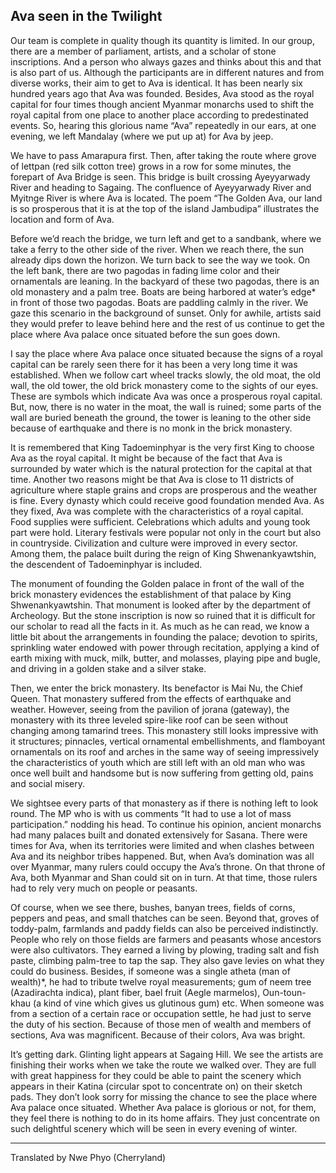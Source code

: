 ## Ava seen in the Twilight

Our team is complete in quality though its quantity is limited. In our group, there are a member of parliament, artists, and a scholar of stone inscriptions. And a person who always gazes and thinks about this and that is also part of us. Although the participants are in different natures and from diverse works, their aim to get to Ava is identical. It has been nearly six hundred years ago that Ava was founded. Besides, Ava stood as the royal capital for four times though ancient Myanmar monarchs used to shift the royal capital from one place to another place according to predestinated events. So, hearing this glorious name “Ava” repeatedly in our ears, at one evening, we left Mandalay (where we put up at) for Ava by jeep.

We have to pass Amarapura first. Then, after taking the route where grove of lettpan (red silk cotton tree) grows in a row for some minutes, the forepart of Ava Bridge is seen. This bridge is built crossing Ayeyyarwady River and heading to Sagaing. The confluence of Ayeyyarwady River and Myitnge River is where Ava is located. The poem “The Golden Ava, our land is so prosperous that it is at the top of the island Jambudipa” illustrates the location and form of Ava.

Before we’d reach the bridge, we turn left and get to a sandbank, where we take a ferry to the other side of the river. When we reach there, the sun already dips down the horizon. We turn back to see the way we took. On the left bank, there are two pagodas in fading lime color and their ornamentals are leaning. In the backyard of these two pagodas, there is an old monastery and a palm tree. Boats are being harbored at water’s edge* in front of those two pagodas. Boats are paddling calmly in the river. We gaze this scenario in the background of sunset. Only for awhile, artists said they would prefer to leave behind here and the rest of us continue to get the place where Ava palace once situated before the sun goes down.

I say the place where Ava palace once situated because the signs of a royal capital can be rarely seen there for it has been a very long time it was established. When we follow cart wheel tracks slowly, the old moat, the old wall, the old tower, the old brick monastery come to the sights of our eyes. These are symbols which indicate Ava was once a prosperous royal capital. But, now, there is no water in the moat, the wall is ruined; some parts of the wall are buried beneath the ground, the tower is leaning to the other side because of earthquake and there is no monk in the brick monastery.

It is remembered that King Tadoeminphyar is the very first King to choose Ava as the royal capital. It might be because of the fact that Ava is surrounded by water which is the natural protection for the capital at that time. Another two reasons might be that Ava is close to 11 districts of agriculture where staple grains and crops are prosperous and the weather is fine. Every dynasty which could receive good foundation mended Ava. As they fixed, Ava was complete with the characteristics of a royal capital. Food supplies were sufficient. Celebrations which adults and young took part were hold. Literary festivals were popular not only in the court but also in countryside. Civilization and culture were improved in every sector.  Among them, the palace built during the reign of King Shwenankyawtshin, the descendent of Tadoeminphyar is included.

The monument of founding the Golden palace in front of the wall of the brick monastery evidences the establishment of that palace by King Shwenankyawtshin. That monument is looked after by the department of Archeology. But the stone inscription is now so ruined that it is difficult for our scholar to read all the facts in it. As much as he can read, we know a little bit about the arrangements in founding the palace; devotion to spirits, sprinkling water endowed with power through recitation, applying a kind of earth mixing with muck, milk, butter, and molasses, playing pipe and bugle, and driving in  a golden stake and a silver stake.

Then, we enter the brick monastery. Its benefactor is Mai Nu, the Chief Queen. That monastery suffered from the effects of earthquake and weather. However, seeing from the pavilion of jorana (gateway), the monastery with its three leveled spire-like roof can be seen without changing among tamarind trees. This monastery still looks impressive with it structures; pinnacles, vertical ornamental embellishments, and flamboyant ornamentals on its roof and arches in the same way of seeing impressively the characteristics of youth which are still left with an old man who was once well built and handsome but is now suffering from getting old, pains and social misery.

We sightsee every parts of that monastery as if there is nothing left to look round. The MP who is with us comments “It had to use a lot of mass participation.” nodding his head. To continue his opinion, ancient monarchs had many palaces built and donated extensively for Sasana. There were times for Ava, when its territories were limited and when clashes between Ava and its neighbor tribes happened. But, when Ava’s domination was all over Myanmar, many rulers could occupy the Ava’s throne. On that throne of Ava, both Myanmar and Shan could sit on in turn. At that time, those rulers had to rely very much on people or peasants.

Of course, when we see there, bushes, banyan trees, fields of corns, peppers and peas, and small thatches can be seen. Beyond that, groves of toddy-palm, farmlands and paddy fields can also be perceived indistinctly. People who rely on those fields are farmers and peasants whose ancestors were also cultivators. They earned a living by plowing, trading salt and fish paste, climbing palm-tree to tap the sap. They also gave levies on what they could do business. Besides, if someone was a single atheta (man of wealth)*, he had to tribute twelve royal measurements; gum of neem tree (Azadirachta indica), plant fiber, bael fruit (Aegle marmelos), Oun-toun-khau (a kind of vine which gives us glutinous gum) etc. When someone was from a section of a certain race or occupation settle, he had just to serve the duty of his section. Because of those men of wealth and members of sections, Ava was magnificent. Because of their colors, Ava was bright.

It’s getting dark. Glinting light appears at Sagaing Hill. We see the artists are finishing their works when we take the route we walked over. They are full with great happiness for they could be able to paint the scenery which appears in their Katina (circular spot to concentrate on) on their sketch pads. They don’t look sorry for missing the chance to see the place where Ava palace once situated. Whether Ava palace is glorious or not, for them, they feel there is nothing to do in its home affairs. They just concentrate on such delightful scenery which will be seen in every evening of winter.

----
Translated by Nwe Phyo (Cherryland)

